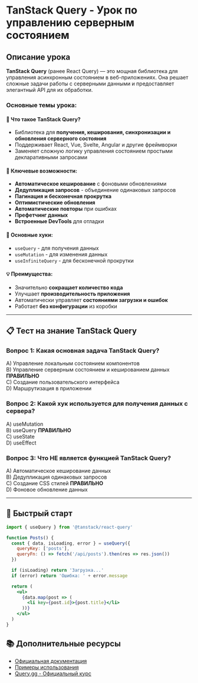 # TanStack Query - Урок по управлению серверным состоянием

## Описание урока

**TanStack Query** (ранее React Query) — это мощная библиотека для управления асинхронным состоянием в веб-приложениях. Она решает сложные задачи работы с серверными данными и предоставляет элегантный API для их обработки.

### Основные темы урока:

#### 🎯 **Что такое TanStack Query?**
- Библиотека для **получения, кеширования, синхронизации и обновления серверного состояния**
- Поддерживает React, Vue, Svelte, Angular и другие фреймворки
- Заменяет сложную логику управления состоянием простыми декларативными запросами

#### 🔧 **Ключевые возможности:**
- **Автоматическое кеширование** с фоновыми обновлениями
- **Дедупликация запросов** - объединение одинаковых запросов
- **Пагинация и бесконечная прокрутка** 
- **Оптимистические обновления**
- **Автоматические повторы** при ошибках
- **Префетчинг данных**
- **Встроенные DevTools** для отладки

#### 📝 **Основные хуки:**
- `useQuery` - для получения данных
- `useMutation` - для изменения данных
- `useInfiniteQuery` - для бесконечной прокрутки

#### 💡 **Преимущества:**
- Значительно **сокращает количество кода**
- Улучшает **производительность приложения**
- Автоматически управляет **состояниями загрузки и ошибок**
- Работает **без конфигурации** из коробки

---

## 📋 Тест на знание TanStack Query

### Вопрос 1: Какая основная задача TanStack Query?
A) Управление локальным состоянием компонентов  
B) Управление серверным состоянием и кешированием данных **ПРАВИЛЬНО**  
C) Создание пользовательского интерфейса  
D) Маршрутизация в приложении  

### Вопрос 2: Какой хук используется для получения данных с сервера?
A) useMutation  
B) useQuery **ПРАВИЛЬНО**  
C) useState  
D) useEffect  

### Вопрос 3: Что НЕ является функцией TanStack Query?
A) Автоматическое кеширование данных  
B) Дедупликация одинаковых запросов  
C) Создание CSS стилей **ПРАВИЛЬНО**  
D) Фоновое обновление данных  

---

## 🚀 Быстрый старт

```jsx
import { useQuery } from '@tanstack/react-query'

function Posts() {
  const { data, isLoading, error } = useQuery({
    queryKey: ['posts'],
    queryFn: () => fetch('/api/posts').then(res => res.json())
  })

  if (isLoading) return 'Загрузка...'
  if (error) return 'Ошибка: ' + error.message

  return (
    <ul>
      {data.map(post => (
        <li key={post.id}>{post.title}</li>
      ))}
    </ul>
  )
}
```

## 📚 Дополнительные ресурсы
- [Официальная документация](https://tanstack.com/query/latest)
- [Примеры использования](https://tanstack.com/query/latest/docs/framework/react/examples)
- [Query.gg - Официальный курс](https://query.gg) 
